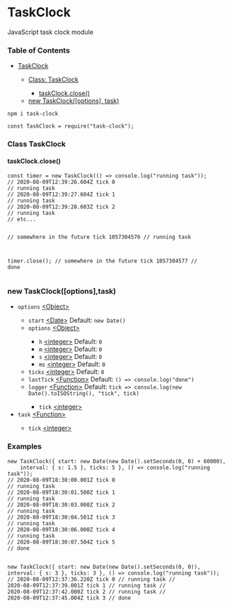 # TaskClock
JavaScript task clock module

<h3>Table of Contents</h3>
<ul>
    <li><a href="https://github.com/BerendKemper/task-clock#taskclock">TaskClock</a></li>
    <ul>
        <li><a href="https://github.com/BerendKemper/task-clock#class-taskclock">Class: TaskClock</a></li>
        <ul>
            <li><a href="https://github.com/BerendKemper/task-clock#taskclockdone">taskClock.close()</a></li>
        </ul>
        <li><a href="https://github.com/BerendKemper/task-clock#new-taskclockoptionstask">new TaskClock([options], task)</a></li>
    </ul>
</ul>

<pre><code class="language-javascript">npm i task-clock

const TaskClock = require("task-clock");</code></pre>

<h3>Class TaskClock</h3>
<h4>taskClock.close()</h4>
<pre><code class="language-javascript">const timer = new TaskClock(() => console.log("running task"));
// 2020-08-09T12:39:26.604Z tick 0
// running task
// 2020-08-09T12:39:27.604Z tick 1
// running task
// 2020-08-09T12:39:28.603Z tick 2
// running task
// etc...

// somewhere in the future  tick 1057304576
// running task

timer.close();
// somewhere in the future  tick 1057304577
// done</code></pre>

<h3>new TaskClock([options],task)</h3>
<ul>
    <li><code>options</code> <a href="https://developer.mozilla.org/en-US/docs/Web/JavaScript/Reference/Global_Objects/Object">&lt;Object&gt;</a></li>
    <ul>
        <li><code>start</code> <a href="https://developer.mozilla.org/en-US/docs/Web/JavaScript/Reference/Global_Objects/Date">&lt;Date></a> Default: <code>new Date()</code></li>
        <li><code>options</code> <a href="https://developer.mozilla.org/en-US/docs/Web/JavaScript/Reference/Global_Objects/Object">&lt;Object&gt;</a></li>
        <ul>
            <li><code>h</code> <a href="https://developer.mozilla.org/en-US/docs/Web/JavaScript/Data_structures#Number_type">&lt;integer&gt;</a> Default: <code>0</code></li>
            <li><code>m</code> <a href="https://developer.mozilla.org/en-US/docs/Web/JavaScript/Data_structures#Number_type">&lt;integer&gt;</a> Default: <code>0</code></li>
            <li><code>s</code> <a href="https://developer.mozilla.org/en-US/docs/Web/JavaScript/Data_structures#Number_type">&lt;integer&gt;</a> Default: <code>0</code></li>
            <li><code>ms</code> <a href="https://developer.mozilla.org/en-US/docs/Web/JavaScript/Data_structures#Number_type">&lt;integer&gt;</a> Default: <code>0</code></li>
        </ul>
        <li><code>ticks</code> <a href="https://developer.mozilla.org/en-US/docs/Web/JavaScript/Data_structures#Number_type">&lt;integer&gt;</a> Default: <code>0</code></li>
        <li><code>lastTick</code> <a href="https://developer.mozilla.org/en-US/docs/Web/JavaScript/Reference/Global_Objects/Function">&lt;Function&gt;</a> Default: <code>() => console.log("done")</code></li>
        <li><code>logger</code> <a href="https://developer.mozilla.org/en-US/docs/Web/JavaScript/Reference/Global_Objects/Function">&lt;Function&gt;</a> Default: <code>tick => console.log(new Date().toISOString(), "tick", tick)</code></li>
        <ul>
            <li><code>tick</code> <a href="https://developer.mozilla.org/en-US/docs/Web/JavaScript/Data_structures#Number_type">&lt;integer&gt;</a></li>
        </ul>
    </ul>
    <li><code>task</code> <a href="https://developer.mozilla.org/en-US/docs/Web/JavaScript/Reference/Global_Objects/Function">&lt;Function&gt;</a></li>
    <ul>
        <li><code>tick</code> <a href="https://developer.mozilla.org/en-US/docs/Web/JavaScript/Data_structures#Number_type">&lt;integer&gt;</a></li>
    </ul>
</ul>

<h3>Examples</h3>
<pre><code class="language-javascript">new TaskClock({ start: new Date(new Date().setSeconds(0, 0) + 60000), 
    interval: { s: 1.5 }, ticks: 5 }, () => console.log("running task"));
// 2020-08-09T18:30:00.001Z tick 0
// running task
// 2020-08-09T18:30:01.500Z tick 1
// running task
// 2020-08-09T18:30:03.000Z tick 2
// running task
// 2020-08-09T18:30:04.501Z tick 3
// running task
// 2020-08-09T18:30:06.000Z tick 4
// running task
// 2020-08-09T18:30:07.504Z tick 5
// done

new TaskClock({ start: new Date(new Date().setSeconds(0, 0)),
    interval: { s: 3 }, ticks: 3 }, () => console.log("running task"));
// 2020-08-09T12:37:36.220Z tick 0
// running task
// 2020-08-09T12:37:39.001Z tick 1
// running task
// 2020-08-09T12:37:42.000Z tick 2
// running task
// 2020-08-09T12:37:45.004Z tick 3
// done</code></pre>